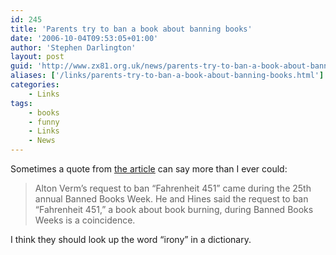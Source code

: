 ```yaml
---
id: 245
title: 'Parents try to ban a book about banning books'
date: '2006-10-04T09:53:05+01:00'
author: 'Stephen Darlington'
layout: post
guid: 'http://www.zx81.org.uk/news/parents-try-to-ban-a-book-about-banning-books.html'
aliases: ['/links/parents-try-to-ban-a-book-about-banning-books.html']
categories:
    - Links
tags:
    - books
    - funny
    - Links
    - News
---
```


Sometimes a quote from [the article](http://www.hcnonline.com/site/news.cfm?newsid=17270600&BRD=1574&PAG=461&dept_id=532215&rfi=6 "Houston Community Newspapers Online - Parent criticizes book 'Fahrenheit 451'") can say more than I ever could:

> Alton Verm’s request to ban “Fahrenheit 451” came during the 25th annual Banned Books Week. He and Hines said the request to ban “Fahrenheit 451,” a book about book burning, during Banned Books Weeks is a coincidence.

I think they should look up the word “irony” in a dictionary.